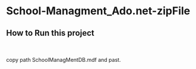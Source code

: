 # School-Managment_Ado.net-zipFile
<h2> How to Run this project </h2>
<br>
<connectionStrings>
	<add name="con" connectionString="Data Source=(localdb)\MSSQLLocalDB;AttachDbFilename=E:\RayhanMia_Dont_Touch\IsDBWork\Project\ado_net_CristalReport\cristalReport Porject\MdRayhanMia_1280382_uP\SchoolManagMent\SchoolManagMent\SchoolManagMentDB.mdf;Integrated Security=True" providerName="System.Data.SqlClient"/>
</connectionStrings>
<br>
copy path SchoolManagMentDB.mdf and past.
